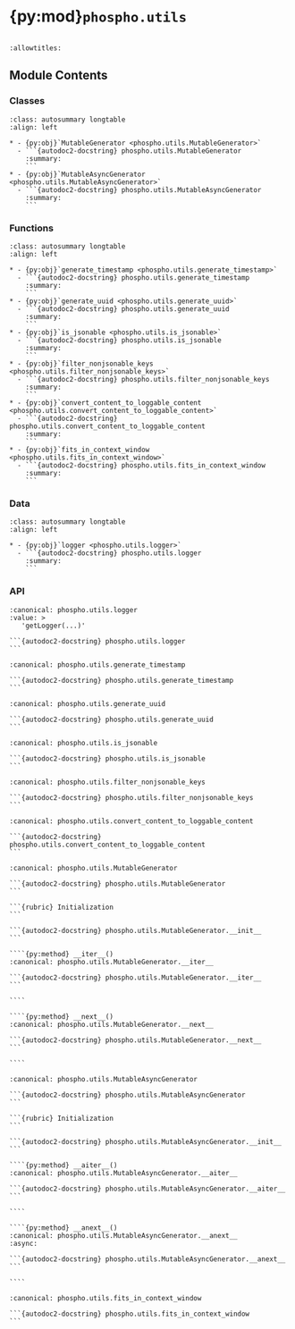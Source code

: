 # {py:mod}`phospho.utils`

```{py:module} phospho.utils
```

```{autodoc2-docstring} phospho.utils
:allowtitles:
```

## Module Contents

### Classes

````{list-table}
:class: autosummary longtable
:align: left

* - {py:obj}`MutableGenerator <phospho.utils.MutableGenerator>`
  - ```{autodoc2-docstring} phospho.utils.MutableGenerator
    :summary:
    ```
* - {py:obj}`MutableAsyncGenerator <phospho.utils.MutableAsyncGenerator>`
  - ```{autodoc2-docstring} phospho.utils.MutableAsyncGenerator
    :summary:
    ```
````

### Functions

````{list-table}
:class: autosummary longtable
:align: left

* - {py:obj}`generate_timestamp <phospho.utils.generate_timestamp>`
  - ```{autodoc2-docstring} phospho.utils.generate_timestamp
    :summary:
    ```
* - {py:obj}`generate_uuid <phospho.utils.generate_uuid>`
  - ```{autodoc2-docstring} phospho.utils.generate_uuid
    :summary:
    ```
* - {py:obj}`is_jsonable <phospho.utils.is_jsonable>`
  - ```{autodoc2-docstring} phospho.utils.is_jsonable
    :summary:
    ```
* - {py:obj}`filter_nonjsonable_keys <phospho.utils.filter_nonjsonable_keys>`
  - ```{autodoc2-docstring} phospho.utils.filter_nonjsonable_keys
    :summary:
    ```
* - {py:obj}`convert_content_to_loggable_content <phospho.utils.convert_content_to_loggable_content>`
  - ```{autodoc2-docstring} phospho.utils.convert_content_to_loggable_content
    :summary:
    ```
* - {py:obj}`fits_in_context_window <phospho.utils.fits_in_context_window>`
  - ```{autodoc2-docstring} phospho.utils.fits_in_context_window
    :summary:
    ```
````

### Data

````{list-table}
:class: autosummary longtable
:align: left

* - {py:obj}`logger <phospho.utils.logger>`
  - ```{autodoc2-docstring} phospho.utils.logger
    :summary:
    ```
````

### API

````{py:data} logger
:canonical: phospho.utils.logger
:value: >
   'getLogger(...)'

```{autodoc2-docstring} phospho.utils.logger
```

````

````{py:function} generate_timestamp() -> int
:canonical: phospho.utils.generate_timestamp

```{autodoc2-docstring} phospho.utils.generate_timestamp
```
````

````{py:function} generate_uuid() -> str
:canonical: phospho.utils.generate_uuid

```{autodoc2-docstring} phospho.utils.generate_uuid
```
````

````{py:function} is_jsonable(x: typing.Any) -> bool
:canonical: phospho.utils.is_jsonable

```{autodoc2-docstring} phospho.utils.is_jsonable
```
````

````{py:function} filter_nonjsonable_keys(arg_dict: dict, verbose: bool = False) -> typing.Dict[str, object]
:canonical: phospho.utils.filter_nonjsonable_keys

```{autodoc2-docstring} phospho.utils.filter_nonjsonable_keys
```
````

````{py:function} convert_content_to_loggable_content(content: typing.Any) -> typing.Union[typing.Dict[str, object], str, None]
:canonical: phospho.utils.convert_content_to_loggable_content

```{autodoc2-docstring} phospho.utils.convert_content_to_loggable_content
```
````

`````{py:class} MutableGenerator(generator: typing.Generator, stop: typing.Callable[[typing.Any], bool])
:canonical: phospho.utils.MutableGenerator

```{autodoc2-docstring} phospho.utils.MutableGenerator
```

```{rubric} Initialization
```

```{autodoc2-docstring} phospho.utils.MutableGenerator.__init__
```

````{py:method} __iter__()
:canonical: phospho.utils.MutableGenerator.__iter__

```{autodoc2-docstring} phospho.utils.MutableGenerator.__iter__
```

````

````{py:method} __next__()
:canonical: phospho.utils.MutableGenerator.__next__

```{autodoc2-docstring} phospho.utils.MutableGenerator.__next__
```

````

`````

`````{py:class} MutableAsyncGenerator(generator: typing.AsyncGenerator, stop: typing.Callable[[typing.Any], bool])
:canonical: phospho.utils.MutableAsyncGenerator

```{autodoc2-docstring} phospho.utils.MutableAsyncGenerator
```

```{rubric} Initialization
```

```{autodoc2-docstring} phospho.utils.MutableAsyncGenerator.__init__
```

````{py:method} __aiter__()
:canonical: phospho.utils.MutableAsyncGenerator.__aiter__

```{autodoc2-docstring} phospho.utils.MutableAsyncGenerator.__aiter__
```

````

````{py:method} __anext__()
:canonical: phospho.utils.MutableAsyncGenerator.__anext__
:async:

```{autodoc2-docstring} phospho.utils.MutableAsyncGenerator.__anext__
```

````

`````

````{py:function} fits_in_context_window(prompt: str, context_window_size: int) -> bool
:canonical: phospho.utils.fits_in_context_window

```{autodoc2-docstring} phospho.utils.fits_in_context_window
```
````
